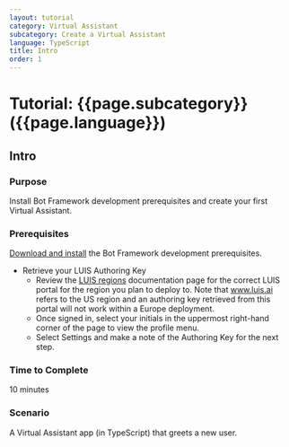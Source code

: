 ```yaml
---
layout: tutorial
category: Virtual Assistant
subcategory: Create a Virtual Assistant
language: TypeScript
title: Intro
order: 1
---
```


# Tutorial: {{page.subcategory}} ({{page.language}})
## Intro

### Purpose

Install Bot Framework development prerequisites and create your first Virtual Assistant.

### Prerequisites

[Download and install](#download-and-install) the Bot Framework development prerequisites.

* Retrieve your LUIS Authoring Key
  - Review the [LUIS regions](https://docs.microsoft.com/en-us/azure/cognitive-services/luis/luis-reference-regions) documentation page for the correct LUIS portal for the region you plan to deploy to. Note that www.luis.ai refers to the US region and an authoring key retrieved from this portal will not work within a Europe deployment. 
  - Once signed in, select your initials in the uppermost right-hand corner of the page to view the profile menu.
  - Select Settings and make a note of the Authoring Key for the next step.

### Time to Complete

10 minutes

### Scenario

A Virtual Assistant app (in TypeScript) that greets a new user.